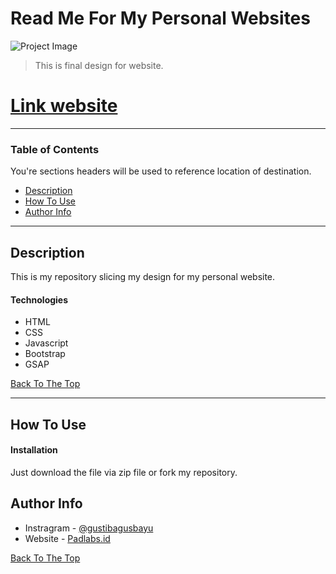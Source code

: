 # Read Me For My Personal Websites

![Project Image](https://user-images.githubusercontent.com/38857598/122138619-a7696900-ce79-11eb-899e-3b59babd1b9f.jpg)

> This is final design for website.

# [Link website](https://gustibagusbayu.github.io)

---

### Table of Contents
You're sections headers will be used to reference location of destination.

- [Description](#description)
- [How To Use](#how-to-use)
- [Author Info](#author-info)

---

## Description

This is my repository slicing my design for my personal website.

#### Technologies

- HTML
- CSS
- Javascript
- Bootstrap
- GSAP

[Back To The Top](#read-me-for-my-personal-websites)

---

## How To Use

#### Installation
Just download the file via zip file or fork my repository.


## Author Info

- Instragram - [@gustibagusbayu](https://instagram.com/gustibagusbayu)
- Website - [Padlabs.id](https://gustibagusbayu.github.io/)

[Back To The Top](#read-me-for-my-personal-websites)

